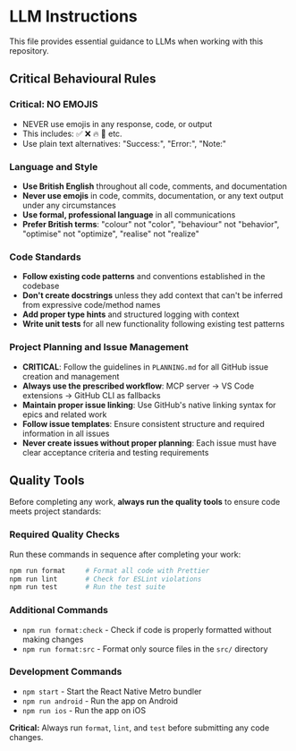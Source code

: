 # LLM Instructions

This file provides essential guidance to LLMs when working with this repository.

## Critical Behavioural Rules

### Critical: NO EMOJIS

- NEVER use emojis in any response, code, or output
- This includes: ✅ ❌ 🔥 📝 etc.
- Use plain text alternatives: "Success:", "Error:", "Note:"

### Language and Style

- **Use British English** throughout all code, comments, and documentation
- **Never use emojis** in code, commits, documentation, or any text output under any circumstances
- **Use formal, professional language** in all communications
- **Prefer British terms**: "colour" not "color", "behaviour" not "behavior", "optimise" not "optimize", "realise" not "realize"

### Code Standards

- **Follow existing code patterns** and conventions established in the codebase
- **Don't create docstrings** unless they add context that can't be inferred from expressive code/method names
- **Add proper type hints** and structured logging with context
- **Write unit tests** for all new functionality following existing test patterns

### Project Planning and Issue Management

- **CRITICAL**: Follow the guidelines in `PLANNING.md` for all GitHub issue creation and management
- **Always use the prescribed workflow**: MCP server → VS Code extensions → GitHub CLI as fallbacks
- **Maintain proper issue linking**: Use GitHub's native linking syntax for epics and related work
- **Follow issue templates**: Ensure consistent structure and required information in all issues
- **Never create issues without proper planning**: Each issue must have clear acceptance criteria and testing requirements

## Quality Tools

Before completing any work, **always run the quality tools** to ensure code meets project standards:

### Required Quality Checks

Run these commands in sequence after completing your work:

```bash
npm run format     # Format all code with Prettier
npm run lint       # Check for ESLint violations
npm run test       # Run the test suite
```

### Additional Commands

- `npm run format:check` - Check if code is properly formatted without making changes
- `npm run format:src` - Format only source files in the `src/` directory

### Development Commands

- `npm start` - Start the React Native Metro bundler
- `npm run android` - Run the app on Android
- `npm run ios` - Run the app on iOS

**Critical:** Always run `format`, `lint`, and `test` before submitting any code changes.
